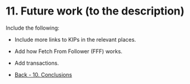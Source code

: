 # 11. Future work (to the description)

Include the following:

- Include more links to KIPs in the relevant places.
- Add how Fetch From Follower (FFF) works.
- Add transactions.

- [Back - 10. Conclusions](10_conclusions.md)